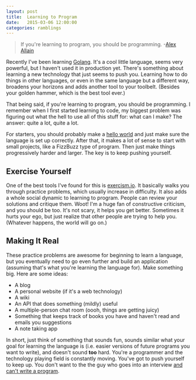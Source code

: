 ```yaml
---
layout: post
title:  Learning to Program
date:   2015-03-06 12:00:00
categories: ramblings
---
```


<blockquote>If you're learning to program, you should be programming. -<a href="http://www.cprogramming.com/how_to_learn_anything.html" target="_blank">Alex Allain</a></blockquote>

Recently I've been learning [Golang](http://golang.org). It's a cool little language, seems very powerful, but I haven't used it in production yet. There's something about learning a new technology that just seems to push you. Learning how to do things in other languages, or even in the same language but a different way, broadens your horizons and adds another tool to your toolbelt. (Besides your golden hammer, which is the best tool ever.)

That being said, if you're learning to program, you should be programming. I remember when I first started learning to code, my biggest problem was figuring out what the hell to use all of this stuff for: what can I make? The answer: quite a lot, quite a lot.

For starters, you should probably make a [hello world](https://en.wikipedia.org/wiki/%22Hello,_world!%22_program) and just make sure the language is set up correctly. After that, it makes a lot of sense to start with small projects, like a FizzBuzz type of program. Then just make things progressively harder and larger. The key is to keep pushing yourself.

## Exercise Yourself
One of the best tools I've found for this is [exercism.io](http://exercism.io). It basically walks you through practice problems, which usually increase in difficulty. It also adds a whole social dynamic to learning to program. People can review your solutions and critique them. Woot! I'm a huge fan of constructive criticism, and you should be too. It's not scary, it helps you get better. Sometimes it hurts your ego, but just realize that other people are trying to help you. (Whatever happens, the world will go on.)

## Making It Real
These practice problems are awesome for beginning to learn a language, but you eventually need to go even further and build an application (assuming that's what you're learning the language for). Make something big. Here are some ideas:

* A blog
* A personal website (if it's a web technology)
* A wiki
* An API that does something (mildly) useful
* A multiple-person chat room (oooh, things are getting juicy)
* Something that keeps track of books you have and haven't read and emails you suggestions
* A note taking app

In short, just think of something that sounds fun, sounds similar what your goal for learning the language is (i.e. easier versions of future programs you want to write), and doesn't sound **too** hard. You're a programmer and the technology playing field is constantly moving. You've got to push yourself to keep up. You don't want to the the guy who goes into an interview [and can't write a program](http://blog.codinghorror.com/why-cant-programmers-program/).
